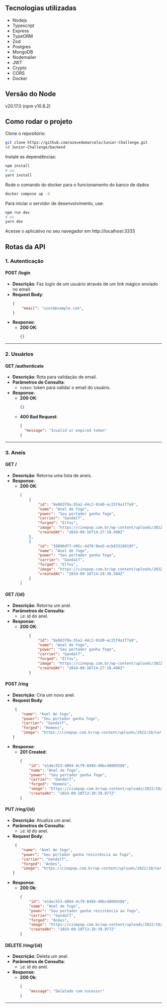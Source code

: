 ## Tecnologias utilizadas
- Nodejs
- Typescript
- Express
- TypeORM
- Zod
- Postgres
- MongoDB
- Nodemailer
- JWT
- Crypto
- CORS
- Docker

## Versão do Node
v20.17.0 (npm v10.8.2)

## Como rodar o projeto

Clone o repositório:
```bash
git clone https://github.com/azevedomarcelo/Junior-Challenge.git
cd Junior-Challenge/backend
```
Instale as dependências:
```bash
npm install
# ou
yarn install
```
Rode o comando do docker para o funcionamento do banco de dados
```bash
docker compose up -d
```

Para iniciar o servidor de desenvolvimento, use:
```bash
npm run dev
# ou
yarn dev
```

Acesse o aplicativo no seu navegador em http://localhost:3333

## Rotas da API

### 1. Autenticação

#### POST /login
- **Descrição**: Faz login de um usuário através de um link mágico enviado no email.
- **Request Body**:
    ```json
    {
        "email": "user@example.com",
    }
    ```
- **Response**:
    - **200 OK**:
        ```json
        {}
        ```
---

### 2. Usuários

#### GET /authenticate
- **Descrição**: Rota para validação de email.
- **Parâmetros de Consulta**:
    - `token`: token para validar o email do usuário.
- **Response**:
    - **200 OK**:
        ```json
        {}
        ```
    - **400 Bad Request**:
      ```json
      {
      	"message": "Invalid or expired token"
      }
      ```
---

### 3. Aneis

#### GET /
- **Descrição**: Retorna uma lista de aneis.
- **Response**:
    - **200 OK**:
        ```json
        [
        	{
        		"id": "8e88379a-55a2-44c2-91d0-ec25f4a1f7a9",
        		"name": "Anel de fogo",
        		"power": "Seu portador ganha fogo",
        		"carrier": "Gandalf",
        		"forged": "Elfos",
        		"image": "https://cinepop.com.br/wp-content/uploads/2022/10/narya-aneis-de-poder.jpeg",
        		"createdAt": "2024-09-16T14:27:18.498Z"
        	},
        	{
        		"id": "59896df7-d45c-4d70-9ea5-ecb83318919f",
        		"name": "Anel de fogo",
        		"power": "Seu portador ganha fogo",
        		"carrier": "Gandalf",
        		"forged": "Elfos",
        		"image": "https://cinepop.com.br/wp-content/uploads/2022/10/narya-aneis-de-poder.jpeg",
        		"createdAt": "2024-09-16T14:28:36.584Z"
        	}
        ]
        ```
#### GET /{id}
- **Descrição**: Retorna um anel.
- **Parâmetros de Consulta**:
    - `id`: id do anel.
- **Response**:
    - **200 OK**:
        ```json
        	{
        		"id": "8e88379a-55a2-44c2-91d0-ec25f4a1f7a9",
        		"name": "Anel de fogo",
        		"power": "Seu portador ganha fogo",
        		"carrier": "Gandalf",
        		"forged": "Elfos",
        		"image": "https://cinepop.com.br/wp-content/uploads/2022/10/narya-aneis-de-poder.jpeg",
        		"createdAt": "2024-09-16T14:27:18.498Z"
        	}
        ```



#### POST /ring
- **Descrição**: Cria um novo anel.
- **Request Body**:
    ```json
     {
    	"name": "Anel de fogo",
    	"power": "Seu portador ganha fogo",
    	"carrier": "Gandalf",
    	"forged": "Homens",
    	"image": "https://cinepop.com.br/wp-content/uploads/2022/10/narya-aneis-de-poder.jpeg"
    }
    ```
- **Response**:
    - **201 Created**:
        ```json
        {
        	"id": "e1dec553-d894-4cf9-8494-40bc48004586",
        	"name": "Anel de fogo",
        	"power": "Seu portador ganha fogo",
        	"carrier": "Gandalf",
        	"forged": "Homens",
        	"image": "https://cinepop.com.br/wp-content/uploads/2022/10/narya-aneis-de-poder.jpeg",
        	"createdAt": "2024-09-18T13:28:39.077Z"
        }
        ```

#### PUT /ring/{id}
- **Descrição**: Atualiza um anel.
- **Parâmetros de Consulta**:
    - `id`: id do anel.
- **Request Body**:
    ```json
     {
    	"name": "Anel de fogo",
    	"power": "Seu portador ganha resistência ao fogo",
    	"carrier": "Gandalf",
    	"forged": "Anões",
    	"image": "https://cinepop.com.br/wp-content/uploads/2022/10/narya-aneis-de-poder.jpeg"
    }
    ```
- **Response**:
    - **200 Ok**:
        ```json
        {
        	"id": "e1dec553-d894-4cf9-8494-40bc48004586",
        	"name": "Anel de fogo",
        	"power": "Seu portador ganha resistência ao fogo",
        	"carrier": "Gandalf",
        	"forged": "Anões",
        	"image": "https://cinepop.com.br/wp-content/uploads/2022/10/narya-aneis-de-poder.jpeg",
        	"createdAt": "2024-09-18T13:28:39.077Z"
        }
        ```

#### DELETE /ring/{id}
- **Descrição**: Deleta um anel.
- **Parâmetros de Consulta**:
    - `id`: id do anel.
- **Response**:
    - **200 Ok**:
        ```json
        {
        	"message": "Deletado com sucesso!"
        }
        ```


---



